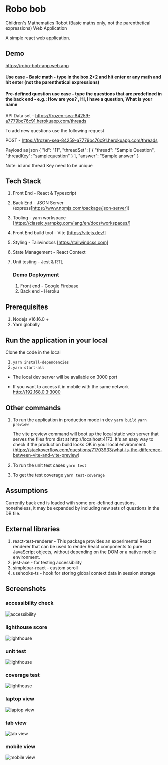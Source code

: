 # Robo bob
Children's Mathematics Robot (Basic maths only, not the parenthetical expressions) Web Application

A simple react web application.

## Demo
https://robo-bob-app.web.app

#### Use case - Basic math - type in the box 2+2 and hit enter or any math and hit enter (not the parenthetical expressions)

#### Pre-defined question use case - type the questions that are predefined in the back end - e.g.: How are you? , Hi, I have a question, What is your name

API Data set - https://frozen-sea-84259-a7779bc76c91.herokuapp.com/threads

To add new questions use the following request 

POST - https://frozen-sea-84259-a7779bc76c91.herokuapp.com/threads

Payload as json 
{
    "id": "11",
    "threadSet": [
      {
        "thread": "Sample Question",
        "threadKey": "samplequestion"
      }
    ],
    "answer": "Sample answer"
}

Note: id and thread Key need to be unique

## Tech Stack
1. Front End - React & Typescript
2. Back End - JSON Server (express[https://www.npmjs.com/package/json-server])
3. Tooling - yarn workspace  [https://classic.yarnpkg.com/lang/en/docs/workspaces/]
4. Front End build tool - Vite [https://vitejs.dev/]
5. Styling - Tailwindcss [https://tailwindcss.com]
6. State Management - React Context
7. Unit testing - Jest & RTL

   ### Demo Deployment
   1. Front end - Google Firebase
   2. Back end - Heroku

## Prerequisites
1. Nodejs v16.16.0 +
2. Yarn globally

## Run the application in your local
Clone the code in the local

1. `yarn install-dependencies`
2. `yarn start-all`

- The local dev server will be available on 3000 port

- If you want to access it in mobile with the same network http://192.168.0.3:3000

## Other commands
1. To run the application in production mode in dev
   `yarn build`
   `yarn preview`

   The vite preview command will boot up the local static web server that serves the files from dist at http://localhost:4173. It's an easy way to check if the production build looks OK in your local environment. (https://stackoverflow.com/questions/71703933/what-is-the-difference-between-vite-and-vite-preview)

2. To run the unit test cases
   `yarn test`

3. To get the test coverage
   `yarn test-coverage`

## Assumptions
Currently back end is loaded with some pre-defined questions, nonetheless, it may be expanded by including new sets of questions in the DB file.

## External libraries
1. react-test-renderer - This package provides an experimental React renderer that can be used to render React components to pure JavaScript objects, without depending on the DOM or a native mobile environment.
2. jest-axe - for testing accessibility
3. simplebar-react - custom scroll
4. usehooks-ts - hook for storing global context data in session storage

## Screenshots
### accessibility check
![accessibility](https://raw.githubusercontent.com/lijoejohn/robobob/main/screenshots/accessibility.png)
### lighthouse score
![lighthouse](https://raw.githubusercontent.com/lijoejohn/robobob/main/screenshots/lighthouse.png)
### unit test
![lighthouse](https://raw.githubusercontent.com/lijoejohn/robobob/main/screenshots/unittest.png)
### coverage test
![lighthouse](https://raw.githubusercontent.com/lijoejohn/robobob/main/screenshots/coverage.png)
### laptop view
![laptop view](https://raw.githubusercontent.com/lijoejohn/robobob/main/screenshots/lap.png)
### tab view
![tab view](https://raw.githubusercontent.com/lijoejohn/robobob/main/screenshots/tab.png)
### mobile view
![mobile view](https://raw.githubusercontent.com/lijoejohn/robobob/main/screenshots/mobile.png)
